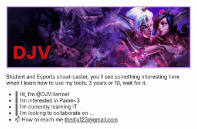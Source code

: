  <img align="center" alt="Coding" width="700" src="banner.png">



Student and Esports shout-caster, you'll see something interesting here when I learn how to use my tools. 3 years or 10, wait for it.



- 👋 Hi, I’m @DJVillarroel
- 👀 I’m interested in Pame<3
- 🌱 I’m currently learning IT
- 💞️ I’m looking to collaborate on ...
- 📫 How to reach me thedjv123@gmail.com

<!---
DJVillarroel/DJVillarroel is a ✨ special ✨ repository because its `README.md` (this file) appears on your GitHub profile.
You can click the Preview link to take a look at your changes.
--->
